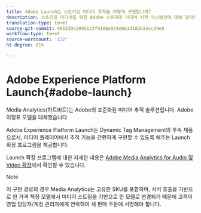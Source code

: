 ```yaml
---
title: Adobe Launch는 스트리밍 미디어 추적을 어떻게 구현합니까?
description: 스트리밍 미디어를 위한 Adobe 스트리밍 미디어 시작 익스텐션에 대해 알아보십시오.
translation-type: tm+mt
source-git-commit: 901539a2095b23f9108a934eb61d182b14ccd9e8
workflow-type: tm+mt
source-wordcount: '132'
ht-degree: 81%

---
```



# Adobe Experience Platform Launch{#adobe-launch}

Media Analytics(하트비트)는 Adobe의 표준화된 미디어 추적 솔루션입니다. Adobe 이정표 모델을 대체했습니다.

Adobe Experience Platform Launch는 Dynamic Tag Management의 후속 제품으로서, 미디어 플레이어에서 추적 기능을 간편하게 구현할 수 있도록 해주는 Launch 확장 프로그램을 제공합니다.

Launch 확장 프로그램에 대한 자세한 내용은 [Adobe Media Analytics for Audio 및 Video 확장](https://docs.adobe.com/content/help/ko-KR/launch/using/extensions-ref/adobe-extension/media-analytics-extension/overview.html)에서 확인할 수 있습니다.

>[!NOTE]
>
>이 구현 경로의 경우 Media Analytics는 고유한 SKU를 포함하며, 서버 호출을 기반으로 한 가격 책정 모델에서 미디어 스트림을 기반으로 한 모델로 변경되기 때문에 고객이 영업 담당자/계정 관리자에게 연락하여 새 판매 주문에 서명해야 합니다.
